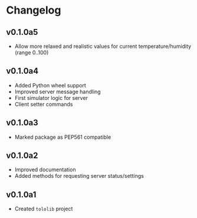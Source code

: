 # Changelog

## v0.1.0a5

  * Allow more relaxed and realistic values for current temperature/humidity (range 0..100)

## v0.1.0a4

  * Added Python wheel support
  * Improved server message handling
  * First simulator logic for server
  * Client setter commands

## v0.1.0a3

  * Marked package as PEP561 compatible

## v0.1.0a2

  * Improved documentation
  * Added methods for requesting server status/settings

## v0.1.0a1

  * Created `tololib` project
